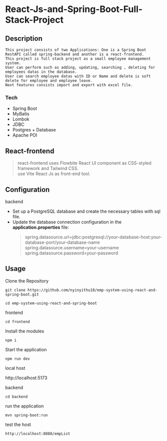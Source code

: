 # React-Js-and-Spring-Boot-Full-Stack-Project

## Description

```
This project consists of two Applications: One is a Spring Boot RestAPI called spring-backend and another is a react-frontend.
This project is full stack project as a small employee management system.
User can perform such as adding, updating, searching , deleting for employees datas in the database.
User can search employee datas with ID or Name and delete is soft delete for employee and employee leave.
Next features consists import and export with excel file.
```

### Tech 

  - Spring Boot
  - MyBatis
  - Lombok
  - JDBC
  - Postgres + Database
  - Apache POI

## React-frontend

  > react-frontend uses Flowbite React UI component as CSS-styled framework and Tailwind CSS.   
  > use Vite React Js  as front-end tool.

## Configuration

backend

 - Set up a PostgreSQL database and create the necessary tables with sql file.
 - Update the database connection configuration in the **application.properties** file:
    > spring.datasource.url=jdbc:postgresql://your-database-host:your-database-port/your-database-name
    > spring.datasource.username=your-username  
    > spring.datasource.password=your-password

## Usage

Clone the Repository
```
git clone https://github.com/nyinyithu18/emp-system-using-react-and-spring-boot.git
```
```
cd emp-system-using-react-and-spring-boot
```

frontend

```
cd frontend
```
Install the modules
```
npm i
```
Start the application
```
npm run dev
```
local host

http://localhost:5173

backend

```
cd backend
```
run the application
```
mvn spring-boot:run
```
test the host
```
http://localhost:8080/empList
```
